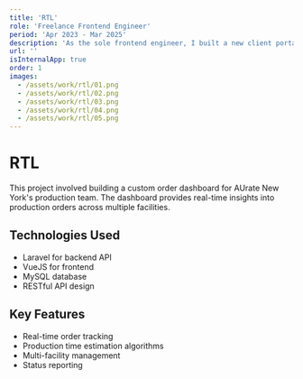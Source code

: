 ```yaml
---
title: 'RTL'
role: 'Freelance Frontend Engineer'
period: 'Apr 2023 - Mar 2025'
description: 'As the sole frontend engineer, I built a new client portal from scratch using React, Next.js, TypeScript, and Vite, enabling customers to purchase products and gain insights into their display and video campaigns. I designed reusable components and an intuitive interface, ensuring accessibility according to WCAG guidelines.<br /><br />Working closely with product managers, I translated business requirements into user-friendly features. The result is a scalable, sleek, and effective platform that significantly increased customer engagement and satisfaction.'
url: ''
isInternalApp: true
order: 1
images:
  - /assets/work/rtl/01.png
  - /assets/work/rtl/02.png
  - /assets/work/rtl/03.png
  - /assets/work/rtl/04.png
  - /assets/work/rtl/05.png
---
```


# RTL

This project involved building a custom order dashboard for AUrate New York's production team. The dashboard provides real-time insights into production orders across multiple facilities.

## Technologies Used

- Laravel for backend API
- VueJS for frontend
- MySQL database
- RESTful API design

## Key Features

- Real-time order tracking
- Production time estimation algorithms
- Multi-facility management
- Status reporting

